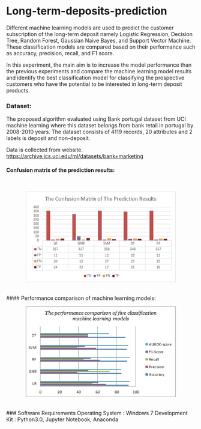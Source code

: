 # Long-term-deposits-prediction
 Different machine learning models are used to predict the customer subscription of the long-term deposit namely Logistic Regression, Decision Tree, Random Forest, Gaussian Naive Bayes, and Support Vector Machine. These classification models are compared based on their performance such as accuracy, precision, recall, and F1 score.
 
 In this experiment, the main aim is to increase the model performance than the previous experiments and compare the machine learning model results and identify the best classification model for classifying the prospective customers who have the potential to be interested in long-term deposit products.
 
### Dataset:
 
 The proposed algorithm evaluated using Bank portugal dataset from UCI machine learning where this dataset belongs from bank retail in portugal by 2008-2010 years.
 The dataset consists of 4119 records, 20 attributes and 2 labels is deposit and non-deposit.
   
 Data is collected from website.
https://archive.ics.uci.edu/ml/datasets/bank+marketing

#### Confusion matrix of the prediction results:
<br>
<p align="center">
  <img width="400"  src="predictionAnalysis/image1.jpg">
</p>
<br>
#### Performance comparison of machine learning models:
<br>
<p align="center">
  <img width="400"  src="predictionAnalysis/image2.jpg">
</p>
<br>
### Software Requirements          
             Operating System : Windows 7
             Development Kit : Python3.0, Jupyter Notebook, Anaconda
             
             


